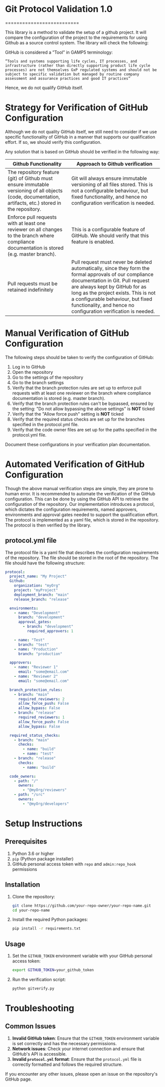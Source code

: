 # Git Protocol Validation 1.0

==========================

This library is a method to validate the setup of a github project. It will compare the configuration of the project to the requirements for using Github as a source control system. The library will check the following:

GitHub is considered a ”Tool” in GAMP5 terminology:

    ”Tools and systems supporting life cycles, IT processes, and infrastructure (rather than directly supporting product life cycle processes) are not themselves GxP regulated systems and should not be subject to specific validation but managed by routine company assessment and assurance practices and good IT practices”

Hence, we do not qualify GitHub itself.

# Strategy for Verification of GitHub Configuration

Although we do not quality GitHub itself, we still need to consider if we use specific functionality of GitHub in a manner that supports our qualification effort. If so, we should verify this configuration.

Any solution that is based on GitHub should be verified in the following way:

| Github Functionality                                                                                                                                    | Approach to Github verification                                                                                                                                                                                                                                                                                            |
| ------------------------------------------------------------------------------------------------------------------------------------------------------- | ------------------------------------------------------------------------------------------------------------------------------------------------------------------------------------------------------------------------------------------------------------------------------------------------------------------------------------------------------------------------------------------ |
| The repository feature (git) of Github must ensure immutable versioning of all objects (code, documentation, artifacts, etc.) stored in the repository. | Git will always ensure immutable versioning of all files stored. This is not a configurable behaviour, but fixed functionality, and hence no configuration verification is needed.                                                                                                                                         |
| Enforce pull requests with at least one reviewer on all changes to the branch where compliance documentation is stored (e.g. master branch).            | This is a configurable feature of GitHub. We should verify that this feature is enabled.                                                                                                                                                                                                                                   |
| Pull requests must be retained indefinitely                                                                                                             | Pull request must never be deleted automatically, since they form the formal approvals of our compliance documentation in Git. Pull request are always kept by GitHub for as long as the project exists. This is not a configurable behaviour, but fixed functionality, and hence no configuration verification is needed. |

# Manual Verification of GitHub Configuration

The following steps should be taken to verify the configuration of GitHub:

1. Log in to GitHub
2. Open the repository
3. Go to the settings of the repository
4. Go to the branch settings
5. Verify that the branch protection rules are set up to enforce pull requests with at least one reviewer on the branch where compliance documentation is stored (e.g. master branch).
6. Verify that the branch protection rules can't be bypassed, ensured by the setting: "Do not allow bypassing the above settings" is **NOT** ticked
7. Verify that the "Allow force push" setting is **NOT** ticked
8. Verify that the required status checks are set up for the branches specified in the protocol.yml file.
9. Verify that the code owner files are set up for the paths specified in the protocol.yml file.

Document these configurations in your verification plan documentation.

# Automated Verification of GitHub Configuration

Though the above manual verification steps are simple, they are prone to human error. It is recommended to automate the verification of the GitHub configuration. This can be done by using the GitHub API to retrieve the configuration of the repository. Our implementation introduces a protocol, which dictates the configuration requirements, named approvers, environments and approval gates needed to support the qualification effort. The protocol is implemented as a yaml file, which is stored in the repository. The protocol is then verified by the library.

## protocol.yml file

The protocol file is a yaml file that describes the configuration requirements of the repository. The file should be stored in the root of the repository. The file should have the following structure:

```yaml
protocol:
  project_name: "My Project"
  Github:
    organization: "myOrg"
    project: "myProject"
    deployment_branch: "main"
    release_branch: "release"

  environments:
    - name: "Development"
      branch: "development"
      approval_gates:
        - branch: "development"
          required_approvers: 1

    - name: "Test"
      branch: "test"
    - name: "Production"
      branch: "production"

  approvers:
    - name: "Reviewer 1"
      email: "some@email.com"
    - name: "Reviewer 2"
      email: "some@email.com"

  branch_protection_rules:
    - branch: "main"
      required_reviewers: 2
      allow_force_push: False
      allow_bypass: False
    - branch: "release"
      required_reviewers: 1
      allow_force_push: False
      allow_bypass: False

  required_status_checks:
    - branch: "main"
      checks:
        - name: "build"
        - name: "test"
    - branch: "release"
      checks:
        - name: "build"

  code_owners:
    - path: "/"
      owners:
        - "@myOrg/reviewers"
    - path: "/src"
      owners:
        - "@myOrg/developers"
```

# Setup Instructions

## Prerequisites

1. Python 3.6 or higher
2. `pip` (Python package installer)
3. GitHub personal access token with `repo` and `admin:repo_hook` permissions

## Installation

1. Clone the repository:
    ```sh
    git clone https://github.com/your-repo-owner/your-repo-name.git
    cd your-repo-name
    ```

2. Install the required Python packages:
    ```sh
    pip install -r requirements.txt
    ```

## Usage

1. Set the `GITHUB_TOKEN` environment variable with your GitHub personal access token:
    ```sh
    export GITHUB_TOKEN=your_github_token
    ```

2. Run the verification script:
    ```sh
    python gitverify.py
    ```

# Troubleshooting

## Common Issues

1. **Invalid GitHub token**: Ensure that the `GITHUB_TOKEN` environment variable is set correctly and has the necessary permissions.
2. **Network issues**: Check your internet connection and ensure that GitHub's API is accessible.
3. **Invalid `protocol.yml` format**: Ensure that the `protocol.yml` file is correctly formatted and follows the required structure.

If you encounter any other issues, please open an issue on the repository's GitHub page.
